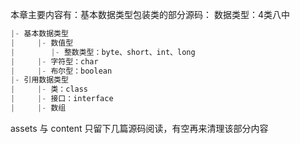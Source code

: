 本章主要内容有：基本数据类型包装类的部分源码：
数据类型：4类八中
```java
|- 基本数据类型          
|     |- 数值型                            
|        |- 整数类型：byte、short、int、long
|     |- 字符型：char
|     |- 布尔型：boolean
|- 引用数据类型
|     |- 类：class
|     |- 接口：interface
|     |- 数组
```

assets 与 content 只留下几篇源码阅读，有空再来清理该部分内容

